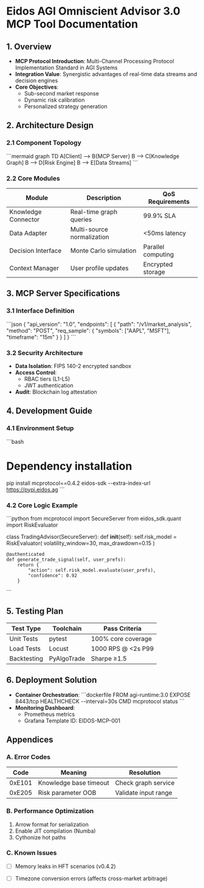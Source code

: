 # Eidos AGI Omniscient Advisor 3.0 MCP Tool Documentation

## 1. Overview
- **MCP Protocol Introduction**: Multi-Channel Processing Protocol Implementation Standard in AGI Systems  
- **Integration Value**: Synergistic advantages of real-time data streams and decision engines  
- **Core Objectives**:
  - Sub-second market response
  - Dynamic risk calibration
  - Personalized strategy generation

## 2. Architecture Design
### 2.1 Component Topology
\`\`\`mermaid
graph TD
    A[Client] --> B{MCP Server}
    B --> C[Knowledge Graph]
    B --> D[Risk Engine]
    B --> E[Data Streams]
\`\`\`

### 2.2 Core Modules
| Module | Description | QoS Requirements |
|--------|-------------|------------------|
| Knowledge Connector | Real-time graph queries | 99.9% SLA |
| Data Adapter | Multi-source normalization | <50ms latency |
| Decision Interface | Monte Carlo simulation | Parallel computing |
| Context Manager | User profile updates | Encrypted storage |

## 3. MCP Server Specifications
### 3.1 Interface Definition
\`\`\`json
{
  "api_version": "1.0",
  "endpoints": [
    {
      "path": "/v1/market_analysis",
      "method": "POST",
      "req_sample": {
        "symbols": ["AAPL", "MSFT"],
        "timeframe": "15m"
      }
    }
  ]
}
\`\`\`

### 3.2 Security Architecture
- **Data Isolation**: FIPS 140-2 encrypted sandbox
- **Access Control**:
  - RBAC tiers (L1-L5)
  - JWT authentication
- **Audit**: Blockchain log attestation

## 4. Development Guide
### 4.1 Environment Setup
\`\`\`bash
# Dependency installation
pip install mcprotocol==0.4.2 eidos-sdk --extra-index-url https://pypi.eidos.ag
\`\`\`

### 4.2 Core Logic Example
\`\`\`python
from mcprotocol import SecureServer
from eidos_sdk.quant import RiskEvaluator

class TradingAdvisor(SecureServer):
    def __init__(self):
        self.risk_model = RiskEvaluator(
            volatility_window=30,
            max_drawdown=0.15
        )

    @authenticated
    def generate_trade_signal(self, user_prefs):
        return {
            "action": self.risk_model.evaluate(user_prefs),
            "confidence": 0.92
        }
\`\`\`

## 5. Testing Plan
| Test Type | Toolchain | Pass Criteria |
|-----------|-----------|---------------|
| Unit Tests | pytest | 100% core coverage |
| Load Tests | Locust | 1000 RPS @ <2s P99 |
| Backtesting | PyAlgoTrade | Sharpe ≥1.5 |

## 6. Deployment Solution
- **Container Orchestration**:
  \`\`\`dockerfile
  FROM agi-runtime:3.0
  EXPOSE 8443/tcp
  HEALTHCHECK --interval=30s CMD mcprotocol status
  \`\`\`
- **Monitoring Dashboard**:
  - Prometheus metrics
  - Grafana Template ID: EIDOS-MCP-001

## Appendices
### A. Error Codes
| Code | Meaning | Resolution |
|------|---------|------------|
| 0xE101 | Knowledge base timeout | Check graph service |
| 0xE205 | Risk parameter OOB | Validate input range |

### B. Performance Optimization
1. Arrow format for serialization
2. Enable JIT compilation (Numba)
3. Cythonize hot paths

### C. Known Issues
- [ ] Memory leaks in HFT scenarios (v0.4.2)
- [ ] Timezone conversion errors (affects cross-market arbitrage)


